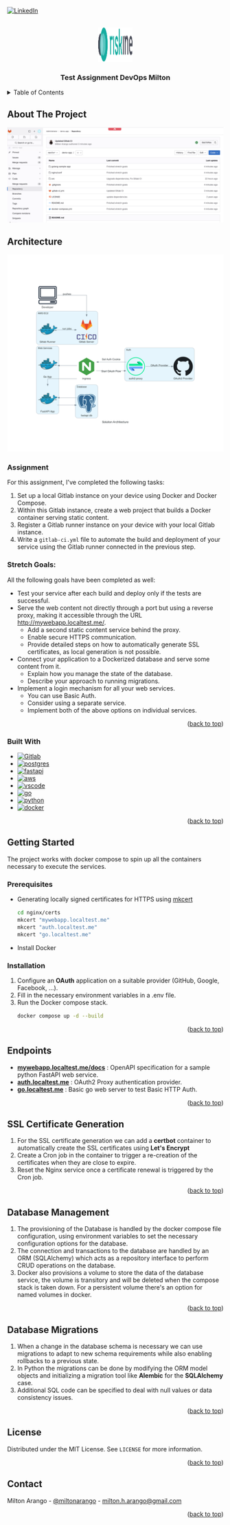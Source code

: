 <!-- Improved compatibility of back to top link: See: https://github.com/othneildrew/Best-README-Template/pull/73 -->
<a name="readme-top"></a>
<!--
*** Thanks for checking out the Best-README-Template. If you have a suggestion
*** that would make this better, please fork the repo and create a pull request
*** or simply open an issue with the tag "enhancement".
*** Don't forget to give the project a star!
*** Thanks again! Now go create something AMAZING! :D
-->



<!-- PROJECT SHIELDS -->
<!--
*** I'm using markdown "reference style" links for readability.
*** Reference links are enclosed in brackets [ ] instead of parentheses ( ).
*** See the bottom of this document for the declaration of the reference variables
*** for contributors-url, forks-url, etc. This is an optional, concise syntax you may use.
*** https://www.markdownguide.org/basic-syntax/#reference-style-links
-->
[![LinkedIn][linkedin-shield]][linkedin-url]



<!-- PROJECT LOGO -->
<br />
<div align="center">
  <a href="https://github.com/miltonarango">
    <img src="images/brand-logo.svg" alt="Logo" width="80" height="80">
  </a>

<h3 align="center">Test Assignment DevOps Milton</h3>
</div>



<!-- TABLE OF CONTENTS -->
<details>
  <summary>Table of Contents</summary>
  <ol>
    <li>
      <a href="#about-the-project">About The Project</a>
      <ul>
        <li><a href="#built-with">Built With</a></li>
      </ul>
    </li>
    <li>
      <a href="#getting-started">Getting Started</a>
      <ul>
        <li><a href="#prerequisites">Prerequisites</a></li>
        <li><a href="#installation">Installation</a></li>
      </ul>
    </li>
    <li><a href="#usage">Usage</a></li>
    <li><a href="#roadmap">Roadmap</a></li>
    <li><a href="#contributing">Contributing</a></li>
    <li><a href="#license">License</a></li>
    <li><a href="#contact">Contact</a></li>
    <li><a href="#acknowledgments">Acknowledgments</a></li>
  </ol>
</details>



<!-- ABOUT THE PROJECT -->
## About The Project

[![Product Name Screen Shot][product-screenshot]](https://github.com/miltonarango)

<!-- Architecture -->
## Architecture

[![System Architecture][system-architecture]](https://diagrams.mingrammer.com/)

### Assignment
For this assignment, I've completed the following tasks:

1. Set up a local Gitlab instance on your device using Docker and Docker Compose.
2. Within this Gitlab instance, create a web project that builds a Docker container serving static content.
3. Register a Gitlab runner instance on your device with your local Gitlab instance.
4. Write a `gitlab-ci.yml` file to automate the build and deployment of your service using the Gitlab runner connected in the previous step.

### Stretch Goals:
All the following goals have been completed as well:

- Test your service after each build and deploy only if the tests are successful.
- Serve the web content not directly through a port but using a reverse proxy, making it accessible through the URL http://mywebapp.localtest.me/.
  - Add a second static content service behind the proxy.
  - Enable secure HTTPS communication.
  - Provide detailed steps on how to automatically generate SSL certificates, as local generation is not possible.
- Connect your application to a Dockerized database and serve some content from it.
  - Explain how you manage the state of the database.
  - Describe your approach to running migrations.
- Implement a login mechanism for all your web services.
  - You can use Basic Auth.
  - Consider using a separate service.
  - Implement both of the above options on individual services.

<p align="right">(<a href="#readme-top">back to top</a>)</p>


### Built With

* [![Gitlab][Gitlab.com]][Gitlab-url]
* [![postgres][postgres-badge]][postgres-url]
* [![fastapi][fastapi-badge]][fastapi-url]
* [![aws][aws-badge]][aws-url]
* [![vscode][vscode-badge]][vscode-url]
* [![go][go-badge]][go-url]
* [![python][python-badge]][python-url]
* [![docker][docker-badge]][docker-url]

<p align="right">(<a href="#readme-top">back to top</a>)</p>



<!-- GETTING STARTED -->
## Getting Started

The project works with docker compose to spin up all the containers necessary to execute the services.

### Prerequisites

* Generating locally signed certificates for HTTPS using [mkcert](https://github.com/FiloSottile/mkcert)
  ```sh
  cd nginx/certs
  mkcert "mywebapp.localtest.me"
  mkcert "auth.localtest.me"
  mkcert "go.localtest.me"
  ```
* Install Docker 

### Installation

1. Configure an __OAuth__ application on a suitable provider (GitHub, Google, Facebook, ...).
2. Fill in the necessary environment variables in a .env file.
3. Run the Docker compose stack.
   ```sh
   docker compose up -d --build
   ```

<p align="right">(<a href="#readme-top">back to top</a>)</p>



<!-- Endpoints -->
## Endpoints

- **[mywebapp.localtest.me/docs](https://mywebapp.localtest.me/docs)** : OpenAPI specification for a sample python FastAPI web service.
- **[auth.localtest.me](https://auth.localtest.me)** : OAuth2 Proxy authentication provider.
- **[go.localtest.me](https://go.localtest.me)** : Basic go web server to test Basic HTTP Auth.

<p align="right">(<a href="#readme-top">back to top</a>)</p>



<!-- SSL -->
## SSL Certificate Generation

1. For the SSL certificate generation we can add a **certbot** container to automatically create the SSL certificates using **Let's Encrypt**
2. Create a Cron job in the container to trigger a re-creation of the certificates when they are close to expire.
3. Reset the Nginx service once a certificate renewal is triggered by the Cron job.

<p align="right">(<a href="#readme-top">back to top</a>)</p>


<!-- DB -->
## Database Management

1. The provisioning of the Database is handled by the docker compose file configuration, using environment variables to set the necessary configuration options for the database.
2. The connection and transactions to the database are handled by an ORM (SQLAlchemy) which acts as a repository interface to perform CRUD operations on the database.
3. Docker also provisions a volume to store the data of the database service, the volume is transitory and will be deleted when the compose stack is taken down. For a persistent volume there's an option for named volumes in docker.

<p align="right">(<a href="#readme-top">back to top</a>)</p>

<!-- DB -->
## Database Migrations

1. When a change in the database schema is necessary we can use migrations to adapt to new schema requirements while also enabling rollbacks to a previous state.
2. In Python the migrations can be done by modifying the ORM model objects and initializing a migration tool like __Alembic__ for the __SQLAlchemy__ case.
3. Additional SQL code can be specified to deal with null values or data consistency issues.
<p align="right">(<a href="#readme-top">back to top</a>)</p>


<!-- LICENSE -->
## License

Distributed under the MIT License. See `LICENSE` for more information.

<p align="right">(<a href="#readme-top">back to top</a>)</p>



<!-- CONTACT -->
## Contact

Milton Arango - [@miltonarango](https://github.com/miltonarango) - milton.h.arango@gmail.com

<p align="right">(<a href="#readme-top">back to top</a>)</p>



<!-- MARKDOWN LINKS & IMAGES -->
<!-- https://www.markdownguide.org/basic-syntax/#reference-style-links -->
[linkedin-url]: https://linkedin.com/in/milton-arango-giraldo
[linkedin-shield]: https://img.shields.io/badge/-LinkedIn-black.svg?style=for-the-badge&logo=linkedin&colorB=555
[product-screenshot]: images/screenshot.png
[system-architecture]: docs/solution_architecture.png
[Gitlab.com]: https://img.shields.io/badge/gitlab%20ci-%23181717.svg?style=for-the-badge&logo=gitlab&logoColor=white
[Gitlab-url]: https://about.gitlab.com/
[postgres-badge]: https://img.shields.io/badge/postgres-%23316192.svg?style=for-the-badge&logo=postgresql&logoColor=white
[postgres-url]: https://www.postgresql.org/
[fastapi-badge]: https://img.shields.io/badge/FastAPI-005571?style=for-the-badge&logo=fastapi
[fastapi-url]: https://fastapi.tiangolo.com/
[aws-badge]: https://img.shields.io/badge/AWS-%23FF9900.svg?style=for-the-badge&logo=amazon-aws&logoColor=white
[aws-url]: https://aws.amazon.com/
[vscode-badge]: https://img.shields.io/badge/Visual%20Studio%20Code-0078d7.svg?style=for-the-badge&logo=visual-studio-code&logoColor=white
[vscode-url]: https://aws.amazon.com/
[go-badge]: https://img.shields.io/badge/go-%2300ADD8.svg?style=for-the-badge&logo=go&logoColor=white
[go-url]: https://go.dev/
[python-badge]: https://img.shields.io/badge/python-3670A0?style=for-the-badge&logo=python&logoColor=ffdd54
[python-url]: https://www.python.org/
[docker-badge]: https://img.shields.io/badge/docker-%230db7ed.svg?style=for-the-badge&logo=docker&logoColor=white
[docker-url]: https://www.docker.com/
